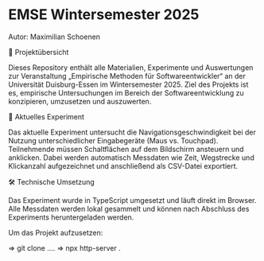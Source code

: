 # EMSE Wintersemester 2025 

Autor: Maximilian Schoenen

📘 Projektübersicht 

Dieses Repository enthält alle Materialien, Experimente und Auswertungen zur Veranstaltung „Empirische Methoden für Softwareentwickler“ an der Universität Duisburg-Essen im Wintersemester 2025.
Ziel des Projekts ist es, empirische Untersuchungen im Bereich der Softwareentwicklung zu konzipieren, umzusetzen und auszuwerten.


🧪 Aktuelles Experiment

Das aktuelle Experiment untersucht die Navigationsgeschwindigkeit bei der Nutzung unterschiedlicher Eingabegeräte (Maus vs. Touchpad).
Teilnehmende müssen Schaltflächen auf dem Bildschirm ansteuern und anklicken. Dabei werden automatisch Messdaten wie Zeit, Wegstrecke und Klickanzahl aufgezeichnet und anschließend als CSV-Datei exportiert.


🛠️ Technische Umsetzung

Das Experiment wurde in TypeScript umgesetzt und läuft direkt im Browser.
Alle Messdaten werden lokal gesammelt und können nach Abschluss des Experiments heruntergeladen werden.


Um das Projekt aufzusetzen: 

 => git clone ....
 => npx http-server .